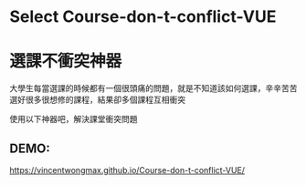 # Select Course-don-t-conflict-VUE

#  選課不衝突神器

大學生每當選課的時候都有一個很頭痛的問題，就是不知道該如何選課，辛辛苦苦選好很多很想修的課程，結果卻多個課程互相衝突

使用以下神器吧，解決課堂衝突問題


## DEMO:  

https://vincentwongmax.github.io/Course-don-t-conflict-VUE/



